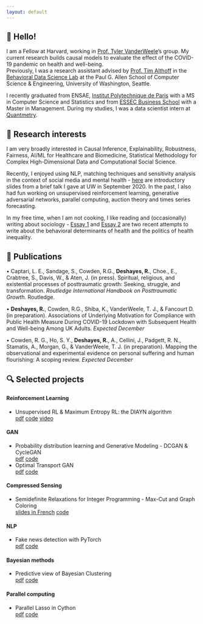 ```yaml
---
layout: default
---
```


## 👋 Hello!

I am a Fellow at Harvard, working in <a href="https://www.hsph.harvard.edu/tyler-vanderweele/" target="_blank"> Prof. Tyler VanderWeele</a>’s group. My current research builds causal models to evaluate the effect of the COVID-19 pandemic on health and well-being.    
Previously, I was a research assistant advised by <a href="http://timalthoff.de/" target="_blank"> Prof. Tim Althoff</a> in the <a href="https://behavioral-data.github.io/" target="_blank"> Behavioral Data Science Lab</a> at the Paul G. Allen School of Computer Science & Engineering, University of Washington, Seattle.      

I recently graduated from ENSAE, <a href="https://www.ip-paris.fr/en" target="_blank"> Institut Polytechnique de Paris</a> with a MS in Computer Science and Statistics and from <a href="https://www.essec.edu/en/" target="_blank"> ESSEC Business School</a> with a Master in Management. During my studies, I was a data scientist intern at <a href="https://www.quantmetry.com/" target="_blank"> Quantmetry</a>.

## 👀 Research interests

I am very broadly interested in Causal Inference, Explainability, Robustness, Fairness, AI/ML for Healthcare and Biomedicine, Statistical
Methodology for Complex High-Dimensional Data and Computational Social Science.      

Recently, I enjoyed using NLP, matching techniques and sensitivity analysis in the context of social media and mental health - <a href="assets/papers/project_group_presentation.pdf" target="_blank"> here</a> are introductory slides from a brief talk I gave at UW in September 2020. In the past, I also had fun working on unsupervised reinforcement learning, generative adversarial networks, parallel computing, auction theory and times series forecasting.

In my free time, when I am not cooking, I like reading and (occasionally) writing about sociology - <a href="assets/papers/essay_1.pdf" target="_blank"> Essay 1</a> and <a href="assets/papers/essay_2.pdf" target="_blank"> Essay 2</a> are two recent attempts to write about the behavioral determinants of health and the politics of health inequality.

## 📝 Publications

•	Captari, L. E., Sandage, S., Cowden, R.G., **Deshayes, R.**, Choe., E., Crabtree, S., Davis, W., & Aten, J. (in press). Spiritual, religious, and existential processes of posttraumatic growth: Seeking, struggle, and transformation. _Routledge International Handbook on Posttraumatic Growth_. Routledge.      

•	**Deshayes, R.**, Cowden, R.G., Shiba, K., VanderWeele, T. J., & Fancourt D. (in preparation). Associations of Underlying Motivation for Compliance with Public Health Measure During COVID-19 Lockdown with Subsequent Health and Well-being Among UK Adults. _Expected December_

•	Cowden, R. G., Ho, S. Y., **Deshayes, R.**, A., Cellini, J., Padgett, R. N., Stamatis, A., Morgan, G., & VanderWeele, T. J. (in preparation). Mapping the observational and experimental evidence on personal suffering and human flourishing: A scoping review. _Expected December_

## 🔍 Selected projects

#### Reinforcement Learning
*   Unsupervised RL & Maximum Entropy RL: the DIAYN algorithm          
    <a href="assets/papers/rl_dyan_website.pdf" target="_blank"><i class="fa fa-file-pdf-o [&#xf1c1;]"></i> pdf</a>   <a href="https://github.com/remydeshayes/RL_DIAYN.git"  target="_blank"><i class="fa fa-github"></i> code</a> <a href="https://youtu.be/scjX7YhNthM"  target="_blank"><i class="fa fa-youtube [f167]"  target="_blank"></i> video</a>
    
#### GAN 
*   Probability distribution learning and Generative Modeling - DCGAN & CycleGAN            
    <a href="assets/papers/deep_learning_final_report_berillon_deshayes.pdf" target="_blank"><i class="fa fa-file-pdf-o [&#xf1c1;]" ></i> pdf</a>   <a href="https://github.com/remydeshayes/GANs.git" target="_blank"><i class="fa fa-github"></i> code</a>
*   Optimal Transport GAN           
    <a href="assets/papers/ot_final_report_berillon_deshayes.pdf" target="_blank"><i class="fa fa-file-pdf-o [&#xf1c1;]" ></i> pdf</a>   <a href="https://github.com/remydeshayes/OTGAN.git" target="_blank"><i class="fa fa-github"></i> code</a>
    
#### Compressed Sensing 
*   Semidefinite Relaxations for Integer Programming - Max-Cut and Graph Coloring               
     <a href="assets/papers/slides_cs.pdf" target="_blank"><i class="fa fa-file-pdf-o [&#xf1c1;]" ></i> slides in French</a>    <a href="https://github.com/remydeshayes/compressed_sensing.git" target="_blank"><i class="fa fa-github"></i> code</a>
    

#### NLP
*   Fake news detection with PyTorch      
    <a href="assets/papers/report_nlp_billiot_deshayes.pdf" target="_blank"><i class="fa fa-file-pdf-o [&#xf1c1;]" ></i> pdf</a>   <a href="https://github.com/remydeshayes/NLP_Pytorch.git" target="_blank"><i class="fa fa-github"></i> code</a>
    
#### Bayesian methods
*   Predictive view of Bayesian Clustering    
    <a href="assets/papers/bayes_clustering_en.pdf" target="_blank"><i class="fa fa-file-pdf-o [&#xf1c1;]" ></i> pdf</a>   <a href="https://github.com/remydeshayes/bayesian_clustering.git" target="_blank"><i class="fa fa-github"></i> code</a>

#### Parallel computing
*   Parallel Lasso in Cython      
    <a href="assets/papers/parallel_comp_en.pdf" target="_blank"><i class="fa fa-file-pdf-o [&#xf1c1;]" ></i> pdf</a>   <a href="https://github.com/remydeshayes/Parallel_computing.git" target="_blank"><i class="fa fa-github"></i> code</a>
